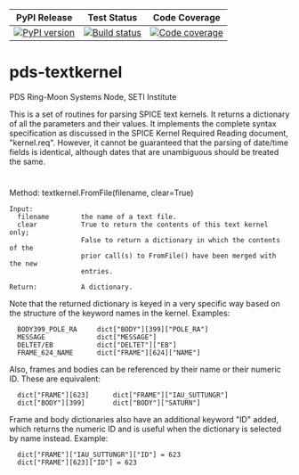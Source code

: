 | PyPI Release | Test Status | Code Coverage |
| ------------ | ----------- | ------------- |
| [![PyPI version](https://badge.fury.io/py/textkernel.svg)](https://badge.fury.io/py/textkernel) | [![Build status](https://img.shields.io/github/actions/workflow/status/SETI/pds-textkernel/run-tests.yml?branch=master)](https://github.com/SETI/pds-textkernel/actions) | [![Code coverage](https://img.shields.io/codecov/c/github/SETI/pds-textkernel/main?logo=codecov)](https://codecov.io/gh/SETI/pds-textkernel) |

# pds-textkernel

PDS Ring-Moon Systems Node, SETI Institute

This is a set of routines for parsing SPICE text kernels. It returns a
dictionary of all the parameters and their values. It implements the complete
syntax specification as discussed in the SPICE Kernel Required Reading
document, "kernel.req". However, it cannot be guaranteed that the parsing of
date/time fields is identical, although dates that are unambiguous should be
treated the same.
#
Method:
  textkernel.FromFile(filename, clear=True)

```
Input:
  filename        the name of a text file.
  clear           True to return the contents of this text kernel only;
                  False to return a dictionary in which the contents of the
                  prior call(s) to FromFile() have been merged with the new
                  entries.

Return:           A dictionary.
```

Note that the returned dictionary is keyed in a very specific way based on the
structure of the keyword names in the kernel. Examples:

```
  BODY399_POLE_RA     dict["BODY"][399]["POLE_RA"]
  MESSAGE             dict["MESSAGE"]
  DELTET/EB           dict["DELTET"]["EB"]
  FRAME_624_NAME      dict["FRAME"][624]["NAME"]
```

Also, frames and bodies can be referenced by their name or their numeric ID.
These are equivalent:

```
  dict["FRAME"][623]      dict["FRAME"]["IAU_SUTTUNGR"]
  dict["BODY"][399]       dict["BODY"]["SATURN"]
```

Frame and body dictionaries also have an additional keyword "ID" added, which
returns the numeric ID and is useful when the dictionary is selected by name
instead. Example:

```
  dict["FRAME"]["IAU_SUTTUNGR"]["ID"] = 623
  dict["FRAME"][623]["ID"] = 623
```
